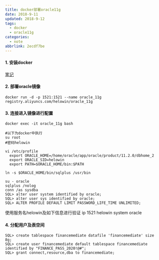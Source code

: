 ```yaml
---
title: docker部署oracle11g
date: 2018-9-11
updated: 2018-9-12
tags:
  - docker
  - oracle11g
categories:
  - note
abbrlink: 2ecdf7be
---
```



#### 1. 安装docker

[笔记](https://github.com/fushisanlang/own_note/blob/master/linux/linux%E7%AC%94%E8%AE%B0/centos7%E5%AE%89%E8%A3%85docker-ce.md)

#### 2. 部署oracle镜像

```shell
docker run -d -p 1521:1521 --name oracle_11g registry.aliyuncs.com/helowin/oracle_11g
```
<!--more-->
#### 3. 连接进入镜像进行配置

```shell
docker exec -it oracle_11g bash

#以下为docker中执行
su root
#密码helowin

vi /etc/profile
  export ORACLE_HOME=/home/oracle/app/oracle/product/11.2.0/dbhome_2
  export ORACLE_SID=helowin
  export PATH=$ORACLE_HOME/bin:$PATH
  
ln -s $ORACLE_HOME/bin/sqlplus /usr/bin

su - oracle
sqlplus /nolog
conn /as sysdba
SQL> alter user system identified by oracle; 
SQL> alter user sys identified by oracle;
SQL> ALTER PROFILE DEFAULT LIMIT PASSWORD_LIFE_TIME UNLIMITED;
```

使用服务名helowin及如下信息进行验证
ip 1521 helowin system oracle

#### 4. 分配用户及表空间

```shell
SQL> create tablespace financemediate datafile 'financemediate' size 8g;
SQL> create user financemediate default tablespace financemediate identified by "FINANCE_PASS_2020!@#";
SQL> grant connect,resource,dba to financemediate;
```

